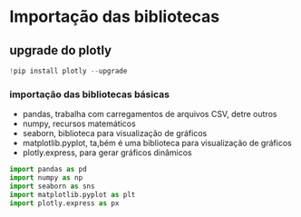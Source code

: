 # Importação das bibliotecas

## upgrade do plotly

```python
!pip install plotly --upgrade
```

### importação das bibliotecas básicas

- pandas, trabalha com carregamentos de arquivos CSV, detre outros
- numpy, recursos matemáticos
- seaborn, biblioteca para visualização de gráficos
- matplotlib.pyplot, ta,bém é uma biblioteca para visualização de gráficos
- plotly.express, para gerar gráficos dinâmicos

```python
import pandas as pd
import numpy as np
import seaborn as sns
import matplotlib.pyplot as plt
import plotly.express as px
```
